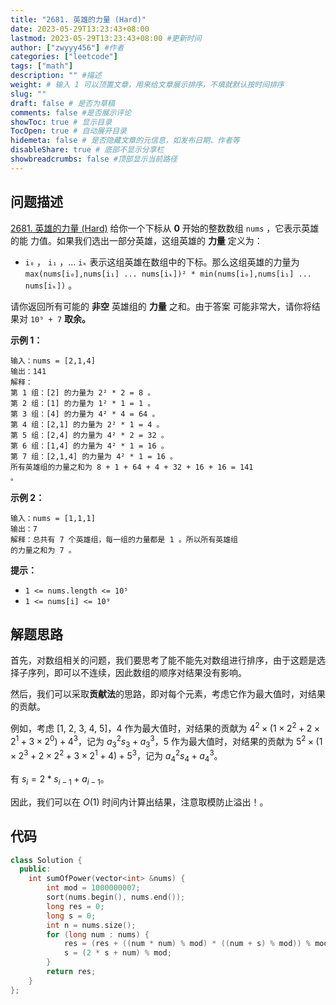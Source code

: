 ```yaml
---
title: "2681. 英雄的力量 (Hard)"
date: 2023-05-29T13:23:43+08:00
lastmod: 2023-05-29T13:23:43+08:00 #更新时间
author: ["zwyyy456"] #作者
categories: ["leetcode"]
tags: ["math"]
description: "" #描述
weight: # 输入 1 可以顶置文章，用来给文章展示排序，不填就默认按时间排序
slug: ""
draft: false # 是否为草稿
comments: false #是否展示评论
showToc: true # 显示目录
TocOpen: true # 自动展开目录
hidemeta: false # 是否隐藏文章的元信息，如发布日期、作者等
disableShare: true # 底部不显示分享栏
showbreadcrumbs: false #顶部显示当前路径
---
```

## 问题描述
[2681. 英雄的力量 (Hard)](https://leetcode.cn/problems/power-of-heroes/)
给你一个下标从 **0** 开始的整数数组 `nums` ，它表示英雄的能
力值。如果我们选出一部分英雄，这组英雄的 **力量** 定义为：

- `i₀` ， `i₁` ，... `iₖ` 表示这组英雄在数组中的下标。那么这组英雄的力量为 `max(nums[i₀],nums[i₁] ... nums[iₖ])² * min(nums[i₀],nums[i₁] ... nums[iₖ])` 。

请你返回所有可能的 **非空** 英雄组的 **力量** 之和。由于答案
可能非常大，请你将结果对 `10⁹ + 7` **取余。**

**示例 1：**

```
输入：nums = [2,1,4]
输出：141
解释：
第 1 组：[2] 的力量为 2² * 2 = 8 。
第 2 组：[1] 的力量为 1² * 1 = 1 。
第 3 组：[4] 的力量为 4² * 4 = 64 。
第 4 组：[2,1] 的力量为 2² * 1 = 4 。
第 5 组：[2,4] 的力量为 4² * 2 = 32 。
第 6 组：[1,4] 的力量为 4² * 1 = 16 。
第 7 组：[2,1,4] 的力量为 4² * 1 = 16 。
所有英雄组的力量之和为 8 + 1 + 64 + 4 + 32 + 16 + 16 = 141 
。

```

**示例 2：**

```
输入：nums = [1,1,1]
输出：7
解释：总共有 7 个英雄组，每一组的力量都是 1 。所以所有英雄组
的力量之和为 7 。

```

**提示：**

- `1 <= nums.length <= 10⁵`
- `1 <= nums[i] <= 10⁹`

## 解题思路
首先，对数组相关的问题，我们要思考了能不能先对数组进行排序，由于这题是选择子序列，即可以不连续，因此数组的顺序对结果没有影响。

然后，我们可以采取**贡献法**的思路，即对每个元素，考虑它作为最大值时，对结果的贡献。

例如，考虑 $[1,\ 2,\ 3,\ 4,\ 5]$，$4$ 作为最大值时，对结果的贡献为 $4^2 \times(1 \times 2^2 + 2\times 2^1 + 3 \times 2^0 ) + 4^3$，记为 $a_3^2 s_3 + a_3^3$，$5$ 作为最大值时，对结果的贡献为 $5^2\times (1\times 2^3 + 2\times 2^2+ 3\times2^1 + 4) + 5^3$，记为 $a_4^2 s_4 + a_4^3$。

有 $s_i = 2 * s_{i - 1} + a_{i - 1}$。

因此，我们可以在 $O(1)$ 时间内计算出结果，注意取模防止溢出！。

## 代码
```cpp
class Solution {
  public:
    int sumOfPower(vector<int> &nums) {
        int mod = 1000000007;
        sort(nums.begin(), nums.end());
        long res = 0;
        long s = 0;
        int n = nums.size();
        for (long num : nums) {
            res = (res + ((num * num) % mod) * ((num + s) % mod)) % mod; // 防止溢出
            s = (2 * s + num) % mod;
        }
        return res;
    }
};
```

